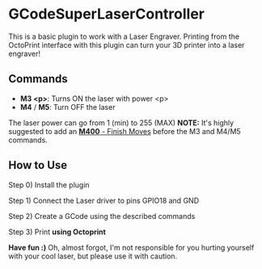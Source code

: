 GCodeSuperLaserController
=========================
This is a basic plugin to work with a Laser Engraver.
Printing from the OctoPrint interface with this plugin can turn your 3D printer into a laser engraver!

Commands
--------
- **M3 \<p\>**:  Turns ON the laser with power \<p\>
- **M4** / **M5**:  Turn OFF the laser

The laser power can go from 1 (min) to 255 (MAX)
**NOTE:** It's highly suggested to add an [**M400** - Finish Moves](http://marlinfw.org/docs/gcode/M400.html) before the M3 and M4/M5 commands.

How to Use
----------

Step 0) Install the plugin

Step 1) Connect the Laser driver to pins GPIO18 and GND

Step 2) Create a GCode using the described commands

Step 3) Print **using Octoprint**


**Have fun :)** 
Oh, almost forgot, I'm not responsible for you hurting yourself with your cool laser, but please use it with caution.
